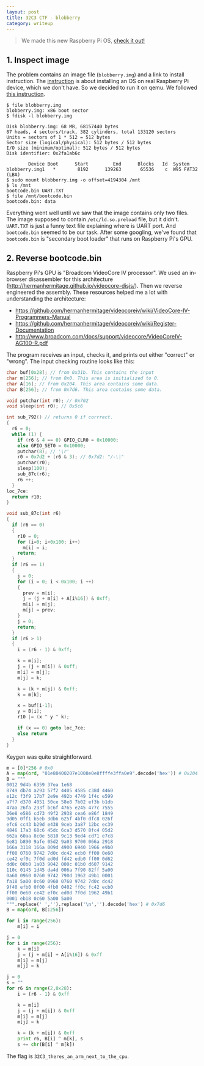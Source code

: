 ```yaml
---
layout: post
title: 32C3 CTF - blobberry
category: writeup
---
```


> We made this new Raspberry Pi OS, [check it out!](https://32c3ctf.ccc.ac/uploads/blobberry.zip)

## 1. Inspect image

The problem contains an image file (`blobberry.img`) and a link to install instruction. The [instruction](http://www.instructables.com/id/How-to-install-Rasbian-Wheezy-on-the-Raspberry-P/?ALLSTEPS) is about installing an OS on real Raspberry Pi device, which we don't have. So we decided to run it on qemu. We followed [this instruction](https://www.raspberrypi.org/forums/viewtopic.php?f=29&t=37386).

```
$ file blobberry.img
blobberry.img: x86 boot sector
$ fdisk -l blobberry.img

Disk blobberry.img: 68 MB, 68157440 bytes
87 heads, 4 sectors/track, 382 cylinders, total 133120 sectors
Units = sectors of 1 * 512 = 512 bytes
Sector size (logical/physical): 512 bytes / 512 bytes
I/O size (minimum/optimal): 512 bytes / 512 bytes
Disk identifier: 0x2fa1ab6c

        Device Boot      Start         End      Blocks   Id  System
blobberry.img1   *        8192      139263       65536    c  W95 FAT32 (LBA)
$ sudo mount blobberry.img -o offset=4194304 /mnt
$ ls /mnt
bootcode.bin UART.TXT
$ file /mnt/bootcode.bin
bootcode.bin: data
```

Everything went well until we saw that the image contains only two files. The image supposed to contain `/etc/ld.so.preload` file, but it didn't. `UART.TXT` is just a funny text file explaining where is UART port. And `bootcode.bin` seemed to be our task. After some googling, we've found that `bootcode.bin` is "secondary boot loader" that runs on Raspberry Pi's GPU.

## 2. Reverse bootcode.bin

Raspberry Pi's GPU is "Broadcom VideoCore IV processor". We used an in-browser disassembler for this architecture (<http://hermanhermitage.github.io/videocore-disjs/>). Then we reverse engineered the assembly. These resources helped me a lot with understanding the architecture:

- https://github.com/hermanhermitage/videocoreiv/wiki/VideoCore-IV-Programmers-Manual
- https://github.com/hermanhermitage/videocoreiv/wiki/Register-Documentation
- http://www.broadcom.com/docs/support/videocore/VideoCoreIV-AG100-R.pdf

The program receives an input, checks it, and prints out either "correct" or "wrong". The input checking routine looks like this:

```c
char buf[0x28]; // from 0x31b. This contains the input
char m[256]; // from 0x0. This area is initialized to 0.
char A[16]; // from 0x204. This area contains some data.
char B[256]; // from 0x7d6. This area contains some data.

void putchar(int r0); // 0x702
void sleep(int r0); // 0x5c6

int sub_792() // returns 0 if corrrect.
{
  r6 = 0;
  while (1) {
    if (r6 & 4 == 0) GPIO_CLR0 = 0x10000;
    else GPIO_SET0 = 0x10000;
    putchar(8); // '\r'
    r0 = 0x7d2 + (r6 & 3); // 0x7d2: "/-\|"
    putchar(r0);
    sleep(100);
    sub_87c(r6);
    r6 ++;
  }
loc_7ce:
  return r10;
}

void sub_87c(int r6)
{
  if (r6 == 0)
  {
    r10 = 0;
    for (i=0; i<0x100; i++)
      m[i] = i;
    return;
  }
  if (r6 == 1)
  {
    j = 0;
    for (i = 0; i < 0x100; i ++)
    {
      prev = m[i];
      j = (j + m[i] + A[i%16]) & 0xff;
      m[i] = m[j];
      m[j] = prev;
    }
    j = 0;
    return;
  }
  if (r6 > 1)
  {
    i = (r6 - 1) & 0xff;

    k = m[i];
    j = (j + m[i]) & 0xff;
    m[i] = m[j];
    m[j] = k;

    k = (k + m[j]) & 0xff;
    k = m[k];

    x = buf[i-1];
    y = B[i];
    r10 |= (x ^ y ^ k);

    if (x == 0) goto loc_7ce;
    else return
  }
}
```

Keygen was quite straightforward.

```py
m = [0]*256 # 0x0
A = map(ord, "01e80400207e1008e0e8ffffe3ffa0e9".decode('hex')) # 0x204
B = """
0012 9d4b 6359 37ea 1e68
8749 db74 a293 57f2 4405 4585 c38d 4460
e12c f3f9 17b7 2e9e 492b 4749 1f4c e599
a7f7 d370 4051 50ce 58e8 7b02 ef3b b1db
47aa 26fa 233f bc6f 4765 e245 477c 7555
36e8 e586 cd73 49f2 2938 cea6 e86f 1849
9d05 0ff1 b5eb 3db6 625f 4bf0 dfc8 026f
efc6 cc43 b29d e438 9ceb 3a87 12bc ec39
4846 17a3 68c6 45dc 6ca3 d570 8fc4 05d2
662a 60aa 8c0e 5810 9c13 9ed4 cd71 e7c8
6e81 b890 9afe 05d2 9a03 9700 066a 2918
166a 3118 166a 009d 4900 6940 1966 e9b0
ff00 0760 9742 7d0c dc42 ecb0 ff00 0e60
ce42 ef0c 7f0d ed0d fd42 edb0 ff00 0d62
dd0c 00b0 1a03 9042 000c 01b0 d607 9142
110c 0145 1d45 da4d 006a 7f90 82ff 5a00
0a60 0960 0760 9742 790d 1962 49b1 0001
fa18 5a00 0c60 0960 0760 9742 7d0c dc42
9f40 efb0 0f00 4fb0 0402 ff0c fc42 ecb0
ff00 0e60 ce42 ef0c ed0d 7f0d 1962 49b1
0001 eb18 0c60 5a00 5a00
""".replace(' ','').replace('\n','').decode('hex') # 0x7d6
B = map(ord, B[:256])

for i in range(256):
    m[i] = i

j = 0
for i in range(256):
    k = m[i]
    j = (j + m[i] + A[i%16]) & 0xff
    m[i] = m[j]
    m[j] = k

j = 0
s = ""
for r6 in range(2,0x28):
    i = (r6 - 1) & 0xff

    k = m[i]
    j = (j + m[i]) & 0xff
    m[i] = m[j]
    m[j] = k

    k = (k + m[i]) & 0xff
    print r6, B[i] ^ m[k], s
    s += chr(B[i] ^ m[k])

```

The flag is `32C3_theres_an_arm_next_to_the_cpu`.

